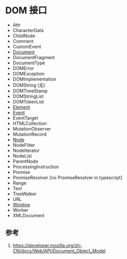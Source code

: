 # DOM 接口

- Attr
- CharacterData
- ChildNode 
- Comment
- CustomEvent
- [Document](Document.md)
- DocumentFragment
- DocumentType
- DOMError
- DOMException
- DOMImplementation
- DOMString (无)
- DOMTimeStamp
- DOMStringList
- DOMTokenList
- [Element](./Element.md)
- [Event](./Event.md)
- EventTarget
- HTMLCollection
- MutationObserver
- MutationRecord
- [Node](./Node.md)
- NodeFilter
- NodeIterator
- NodeList
- ParentNode
- ProcessingInstruction
- Promise
- PromiseResolver [no PromiseResolver in typescript]
- Range
- Text
- TreeWalker
- URL
- [Window](./Window.md)
- Worker
- XMLDocument


## 参考

1. https://developer.mozilla.org/zh-CN/docs/Web/API/Document_Object_Model